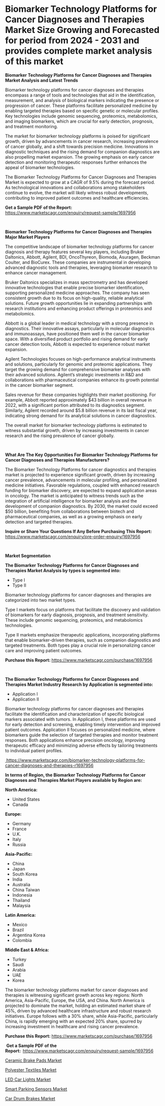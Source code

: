 <p><h1>Biomarker Technology Platforms for Cancer Diagnoses and Therapies Market Size Growing and Forecasted for period from 2024 - 2031 and provides complete market analysis of this market</h1></p><p><strong>Biomarker Technology Platforms for Cancer Diagnoses and Therapies Market Analysis and Latest Trends</strong></p>
<p><p>Biomarker technology platforms for cancer diagnoses and therapies encompass a range of tools and technologies that aid in the identification, measurement, and analysis of biological markers indicating the presence or progression of cancer. These platforms facilitate personalized medicine by enabling targeted therapies based on specific genetic or molecular profiles. Key technologies include genomic sequencing, proteomics, metabolomics, and imaging biomarkers, which are crucial for early detection, prognosis, and treatment monitoring.</p><p>The market for biomarker technology platforms is poised for significant growth, driven by advancements in cancer research, increasing prevalence of cancer globally, and a shift towards precision medicine. Innovations in diagnostic techniques and the rising demand for companion diagnostics are also propelling market expansion. The growing emphasis on early cancer detection and monitoring therapeutic responses further enhances the appeal of biomarker technologies.</p><p>The Biomarker Technology Platforms for Cancer Diagnoses and Therapies Market is expected to grow at a CAGR of 9.5% during the forecast period. As technological innovations and collaborations among stakeholders continue to evolve, the market will likely witness robust developments, contributing to improved patient outcomes and healthcare efficiencies.</p></p>
<p><strong>Get a Sample PDF of the Report:&nbsp;</strong> <a href="https://www.marketscagr.com/enquiry/request-sample/1697956?utm_campaign=1349&utm_medium=2&utm_source=Github&utm_content=ia&utm_term=04102024&utm_id=biomarker-technology-platforms-for-cancer-diagnoses-and-therapies">https://www.marketscagr.com/enquiry/request-sample/1697956</a></p>
<p>&nbsp;</p>
<p><strong>Biomarker Technology Platforms for Cancer Diagnoses and Therapies Major Market Players</strong></p>
<p><p>The competitive landscape of biomarker technology platforms for cancer diagnosis and therapy features several key players, including Bruker Daltonics, Abbott, Agilent, BDI, OncoThyreon, Biomoda, Asuragen, Beckman Coulter, and BioCurex. These companies are instrumental in developing advanced diagnostic tools and therapies, leveraging biomarker research to enhance cancer management.</p><p>Bruker Daltonics specializes in mass spectrometry and has developed innovative technologies that enable precise biomarker identification, supporting personalized medicine approaches. The company has seen consistent growth due to its focus on high-quality, reliable analytical solutions. Future growth opportunities lie in expanding partnerships with research institutions and enhancing product offerings in proteomics and metabolomics.</p><p>Abbott is a global leader in medical technology with a strong presence in diagnostics. Their innovative assays, particularly in molecular diagnostics and immunoassays, have positioned them well in the cancer biomarker space. With a diversified product portfolio and rising demand for early cancer detection tools, Abbott is expected to experience robust market expansion.</p><p>Agilent Technologies focuses on high-performance analytical instruments and solutions, particularly for genomic and proteomic applications. They target the growing demand for comprehensive biomarker analyses with their advanced solutions. Agilent’s strategic investments in R&D and collaborations with pharmaceutical companies enhance its growth potential in the cancer biomarker segment.</p><p>Sales revenue for these companies highlights their market positioning. For example, Abbott reported approximately $43 billion in overall revenue in 2022, with a significant portion attributed to its diagnostics segment. Similarly, Agilent recorded around $5.8 billion revenue in its last fiscal year, indicating strong demand for its analytical solutions in cancer diagnostics.</p><p>The overall market for biomarker technology platforms is estimated to witness substantial growth, driven by increasing investments in cancer research and the rising prevalence of cancer globally.</p></p>
<p>&nbsp;</p>
<p><strong>What Are The Key Opportunities For Biomarker Technology Platforms for Cancer Diagnoses and Therapies Manufacturers?</strong></p>
<p><p>The Biomarker Technology Platforms for cancer diagnostics and therapies market is projected to experience significant growth, driven by increasing cancer prevalence, advancements in molecular profiling, and personalized medicine initiatives. Favorable regulations, coupled with enhanced research funding for biomarker discovery, are expected to expand application areas in oncology. The market is anticipated to witness trends such as the integration of artificial intelligence for biomarker analysis and the development of companion diagnostics. By 2030, the market could exceed $50 billion, benefiting from collaborations between biotech and pharmaceutical companies, as well as a growing emphasis on early detection and targeted therapies.</p></p>
<p><strong>Inquire or Share Your Questions If Any Before Purchasing This Report:</strong> <a href="https://www.marketscagr.com/enquiry/pre-order-enquiry/1697956?utm_campaign=1349&utm_medium=2&utm_source=Github&utm_content=ia&utm_term=04102024&utm_id=biomarker-technology-platforms-for-cancer-diagnoses-and-therapies">https://www.marketscagr.com/enquiry/pre-order-enquiry/1697956</a></p>
<p>&nbsp;</p>
<p><strong>Market Segmentation</strong></p>
<p><strong>The Biomarker Technology Platforms for Cancer Diagnoses and Therapies Market Analysis by types is segmented into:</strong></p>
<p><ul><li>Type I</li><li>Type II</li></ul></p>
<p><p>Biomarker technology platforms for cancer diagnoses and therapies are categorized into two market types. </p><p>Type I markets focus on platforms that facilitate the discovery and validation of biomarkers for early diagnosis, prognosis, and treatment sensitivity. These include genomic sequencing, proteomics, and metabolomics technologies. </p><p>Type II markets emphasize therapeutic applications, incorporating platforms that enable biomarker-driven therapies, such as companion diagnostics and targeted treatments. Both types play a crucial role in personalizing cancer care and improving patient outcomes.</p></p>
<p><strong>Purchase this Report:&nbsp;</strong><a href="https://www.marketscagr.com/purchase/1697956?utm_campaign=1349&utm_medium=2&utm_source=Github&utm_content=ia&utm_term=04102024&utm_id=biomarker-technology-platforms-for-cancer-diagnoses-and-therapies">https://www.marketscagr.com/purchase/1697956</a></p>
<p>&nbsp;</p>
<p><strong>The Biomarker Technology Platforms for Cancer Diagnoses and Therapies Market Industry Research by Application is segmented into:</strong></p>
<p><ul><li>Application I</li><li>Application II</li></ul></p>
<p><p>Biomarker technology platforms for cancer diagnoses and therapies facilitate the identification and characterization of specific biological markers associated with tumors. In Application I, these platforms are used for early detection and screening, enabling timely intervention and improved patient outcomes. Application II focuses on personalized medicine, where biomarkers guide the selection of targeted therapies and monitor treatment responses. Both applications enhance precision oncology, improving therapeutic efficacy and minimizing adverse effects by tailoring treatments to individual patient profiles.</p></p>
<p><a href="https://www.marketscagr.com/biomarker-technology-platforms-for-cancer-diagnoses-and-therapies-r1697956?utm_campaign=1349&utm_medium=2&utm_source=Github&utm_content=ia&utm_term=04102024&utm_id=biomarker-technology-platforms-for-cancer-diagnoses-and-therapies">&nbsp;https://www.marketscagr.com/biomarker-technology-platforms-for-cancer-diagnoses-and-therapies-r1697956</a></p>
<p><strong>In terms of Region, the Biomarker Technology Platforms for Cancer Diagnoses and Therapies Market Players available by Region are:</strong></p>
<p>
    <p> <strong> North America: </strong>
        <ul>
            <li>United States</li>
            <li>Canada</li>
        </ul>
        </p> 
    <p> <strong> Europe: </strong>
        <ul>
            <li>Germany</li>
            <li>France</li>
            <li>U.K.</li>
            <li>Italy</li>
            <li>Russia</li>
        </ul>
        </p> 
    <p> <strong> Asia-Pacific: </strong>
        <ul>
            <li>China</li>
            <li>Japan</li>
            <li>South Korea</li>
            <li>India</li>
            <li>Australia</li>
            <li>China Taiwan</li>
            <li>Indonesia</li>
            <li>Thailand</li>
            <li>Malaysia</li>
        </ul>
        </p> 
    <p> <strong> Latin America: </strong>
        <ul>
            <li>Mexico</li>
            <li>Brazil</li>
            <li>Argentina Korea</li>
            <li>Colombia</li>
        </ul>
        </p> 
    <p> <strong> Middle East & Africa: </strong>
        <ul>
            <li>Turkey</li>
            <li>Saudi</li>
            <li>Arabia</li>
            <li>UAE</li>
            <li>Korea</li>
        </ul>
    </p>
    </p>
<p><p>The biomarker technology platforms market for cancer diagnoses and therapies is witnessing significant growth across key regions: North America, Asia-Pacific, Europe, the USA, and China. North America is projected to dominate the market, holding an estimated market share of 45%, driven by advanced healthcare infrastructure and robust research initiatives. Europe follows with a 30% share, while Asia-Pacific, particularly China, is rapidly emerging with an expected 20% share, spurred by increasing investment in healthcare and rising cancer prevalence.</p></p>
<p><strong>Purchase this Report: </strong><a href="https://www.marketscagr.com/purchase/1697956?utm_campaign=1349&utm_medium=2&utm_source=Github&utm_content=ia&utm_term=04102024&utm_id=biomarker-technology-platforms-for-cancer-diagnoses-and-therapies">https://www.marketscagr.com/purchase/1697956</a></p>
<p>&nbsp;<strong>Get a Sample PDF of the Report:&nbsp;&nbsp;</strong><a href="https://www.marketscagr.com/enquiry/request-sample/1697956?utm_campaign=1349&utm_medium=2&utm_source=Github&utm_content=ia&utm_term=04102024&utm_id=biomarker-technology-platforms-for-cancer-diagnoses-and-therapies">https://www.marketscagr.com/enquiry/request-sample/1697956</a></p>
<p><strong></strong></p>
<p><p><a href="https://www.linkedin.com/pulse/sustainability-trends-ceramic-brake-pads-industry-market-dyr0f?utm_campaign=1349&utm_medium=2&utm_source=Github&utm_content=ia&utm_term=04102024&utm_id=biomarker-technology-platforms-for-cancer-diagnoses-and-therapies">Ceramic Brake Pads Market</a></p><p><a href="https://www.linkedin.com/pulse/global-polyester-textiles-market-pulse-trends-growth-analysis-o11ie?utm_campaign=1349&utm_medium=2&utm_source=Github&utm_content=ia&utm_term=04102024&utm_id=biomarker-technology-platforms-for-cancer-diagnoses-and-therapies">Polyester Textiles Market</a></p><p><a href="https://www.linkedin.com/pulse/led-car-lights-market-consolidation-impact-structure-2024-2031-lp62f?utm_campaign=1349&utm_medium=2&utm_source=Github&utm_content=ia&utm_term=04102024&utm_id=biomarker-technology-platforms-for-cancer-diagnoses-and-therapies">LED Car Lights Market</a></p><p><a href="https://www.linkedin.com/pulse/global-smart-parking-sensors-market-pulse-trends-growth-ewnsf?utm_campaign=1349&utm_medium=2&utm_source=Github&utm_content=ia&utm_term=04102024&utm_id=biomarker-technology-platforms-for-cancer-diagnoses-and-therapies">Smart Parking Sensors Market</a></p><p><a href="https://www.linkedin.com/pulse/digital-transformation-car-drum-brakes-industry-market-xsncf?utm_campaign=1349&utm_medium=2&utm_source=Github&utm_content=ia&utm_term=04102024&utm_id=biomarker-technology-platforms-for-cancer-diagnoses-and-therapies">Car Drum Brakes Market</a></p></p>